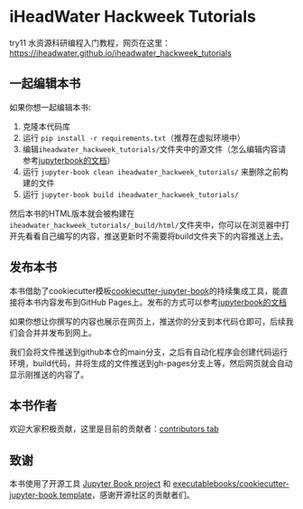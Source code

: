 # iHeadWater Hackweek Tutorials

   try11 水资源科研编程入门教程，网页在这里：https://iheadwater.github.io/iheadwater_hackweek_tutorials

## 一起编辑本书

如果你想一起编辑本书:

1. 克隆本代码库
2. 运行 `pip install -r requirements.txt`（推荐在虚拟环境中）
3. 编辑`iheadwater_hackweek_tutorials/`文件夹中的源文件（怎么编辑内容请参考[jupyterbook的文档](https://jupyterbook.org/en/stable/start/new-file.html)）
4. 运行 `jupyter-book clean iheadwater_hackweek_tutorials/` 来删除之前构建的文件
5. 运行 `jupyter-book build iheadwater_hackweek_tutorials/`

然后本书的HTML版本就会被构建在`iheadwater_hackweek_tutorials/_build/html/`文件夹中，你可以在浏览器中打开先看看自己编写的内容，推送更新时不需要将build文件夹下的内容推送上去。

## 发布本书

本书借助了cookiecutter模板[cookiecutter-jupyter-book](https://github.com/executablebooks/cookiecutter-jupyter-book)的持续集成工具，能直接将本书内容发布到GitHub Pages上。发布的方式可以参考[jupyterbook的文档](https://jupyterbook.org/en/stable/start/publish.html)

如果你想让你撰写的内容也展示在网页上，推送你的分支到本代码仓即可，后续我们会合并并发布到网上。

我们会将文件推送到github本仓的main分支，之后有自动化程序会创建代码运行环境，build代码，并将生成的文件推送到gh-pages分支上等，然后网页就会自动显示刚推送的内容了。

## 本书作者

欢迎大家积极贡献，这里是目前的贡献者：[contributors tab](https://github.com/iHeadWater/iheadwater_hackweek_tutorials/graphs/contributors)

## 致谢

本书使用了开源工具 [Jupyter Book project](https://jupyterbook.org/) 和 [executablebooks/cookiecutter-jupyter-book template](https://github.com/executablebooks/cookiecutter-jupyter-book)，感谢开源社区的贡献者们。
